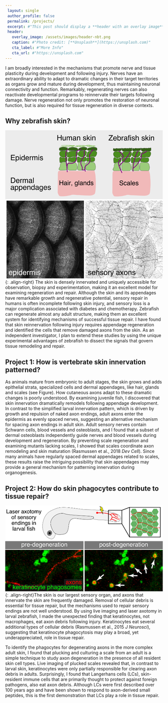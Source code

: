 ```yaml
---
 layout: single
 author_profile: false
 permalink: /projects/
 excerpt: #"This post should display a **header with an overlay image**, if the  theme supports    it."
 header:
   overlay_image: /assets/images/header-nbt.png
   caption: #"Photo credit: [**Unsplash**](https://unsplash.com)"
   cta_label: #"More Info"
   cta_url: #"https://unsplash.com"
---
```

I am broadly interested in the mechanisms that promote nerve and tissue plasticity during 
development and following injury. Nerves have an extraordinary ability to adapt to 
dramatic changes in their target territories as organs grow and mature during 
development, thus maintaining neuronal connectivity and function. Remarkably, 
regenerating nerves can also reactivate developmental programs to reinnervate their 
targets following damage. Nerve regeneration not only promotes the restoration of 
neuronal function, but is also required for tissue regeneration in diverse contexts.

## Why zebrafish skin?
![image-right](/assets/images/Fig3-scales-rni.png){: .align-right} The skin is densely innervated and uniquely accessible for observation, biopsy and 
experimentation, making it an excellent model for examining regeneration and repair. 
Although the skin and its appendages have remarkable growth and regenerative potential, 
sensory repair in humans is often incomplete following skin injury, and sensory loss is a 
major complication associated with diabetes and chemotherapy. Zebrafish can regenerate 
almost any adult structure, making them an excellent system for identifying 
mechanisms of successful tissue repair. I have found that skin reinnervation following 
injury requires appendage regeneration and identified the cells that remove damaged axons 
from the skin. As an independent investigator, I plan to extend these studies by using 
the unique experimental advantages of zebrafish to dissect the signals that govern tissue 
remodeling and repair.

## Project 1: How is vertebrate skin innervation patterned?
As animals mature from embryonic to adult stages, the skin grows and adds epithelial 
strata, specialized cells and dermal appendages, like hair, glands and scales (see 
Figure). How cutaneous axons adapt to these dramatic changes is poorly understood. By 
examining juvenile fish, I discovered that skin innervation dramatically remodels 
following appendage development. In contrast to the simplified larval innervation 
pattern, which is driven by growth and repulsion of naked axon endings, adult axons enter 
the epidermis as evenly spaced nerves, suggesting an alternative mechanism for spacing 
axon endings in adult skin. Adult sensory nerves contain Schwann cells, blood vessels and 
osteoblasts, and I found that a subset of dermal osteoblasts independently guide nerves 
and blood vessels during development and regeneration. By preventing scale regeneration 
and examining mutants lacking scales, I showed that scales coordinate axon remodeling and 
skin maturation (Rasmussen et al., 2018 *Dev Cell*). Since many animals have regularly 
spaced dermal appendages related to scales, these results raise the intriguing 
possibility that skin appendages may provide a general mechanism for patterning 
innervation during organogenesis.

## Project 2: How do skin phagocytes contribute to tissue repair?
![image-right](/assets/images/Fig1-phago-v3.png){: .align-right}The skin is our largest sensory organ, and axons that innervate the skin are frequently 
damaged. Removal of cellular debris is essential for tissue repair, but the mechanisms 
used to repair sensory endings are not well understood. By using live imaging and laser 
axotomy in larval zebrafish, I made the unexpected finding that keratinocytes, not 
macrophages, eat axon debris following injury. Keratinocytes eat several 
additional types of cellular debris (Rasmussen et al., 2015 *J Neurosci*), 
suggesting that keratinocyte phagocytosis may play a broad, yet underappreciated, role in 
tissue repair.

To identify the phagocytes for degenerating axons in the more complex adult skin, I found 
that plucking and culturing a scale from an adult is a simple technique to study axon 
degeneration in the presence of all resident skin cell types. Live imaging of plucked 
scales revealed that, in contrast to larval skin, keratinocytes were only partially 
responsible for clearing axon debris in adults. Surprisingly, I found that Langerhans 
cells (LCs), skin-resident immune cells that are primarily thought to protect against 
foreign pathogens, also eat axon debris. Although LCs were first described over 100 years 
ago and have been shown to respond to axon-derived small peptides, this is the first 
demonstration that LCs play a role in tissue repair.

